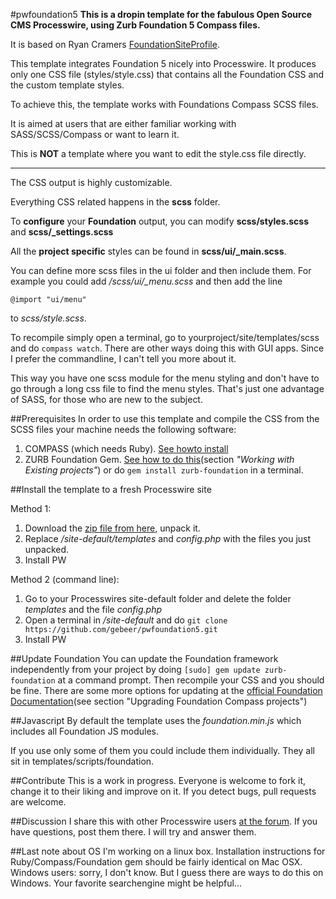#pwfoundation5
**This is a dropin template for the fabulous Open Source CMS Processwire, using Zurb Foundation 5 Compass files.**

It is based on Ryan Cramers [FoundationSiteProfile](https://github.com/ryancramerdesign/FoundationSiteProfile).

This template integrates Foundation 5 nicely into Processwire. It produces only one CSS file (styles/style.css) that contains all the Foundation CSS and the custom template styles.

To achieve this, the template works with Foundations Compass SCSS files.

It is aimed at users that are either familiar working with SASS/SCSS/Compass or want to learn it.

This is __NOT__ a template where you want to edit the style.css file directly.

---

The CSS output is highly customizable.

Everything CSS related happens in the **scss** folder.

To **configure** your **Foundation** output, you can modify **scss/styles.scss** and **scss/_settings.scss**

All the **project specific** styles can be found in **scss/ui/_main.scss**.

You can define more scss files in the ui folder and then include them.
For example you could add */scss/ui/_menu.scss* and then add the line

```@import "ui/menu"```

to *scss/style.scss*.

To recompile simply open a terminal, go to yourproject/site/templates/scss and do `compass watch`.
There are other ways doing this with GUI apps. Since I prefer the commandline, I can't tell you more about it.

This way you have one scss module for the menu styling and don't have to go through a long css file to find the menu styles. That's just one advantage of SASS, for those who are new to the subject.

##Prerequisites
In order to use this template and compile the CSS from the SCSS files your machine needs the following software:

1. COMPASS (which needs Ruby). [See howto install](http://compass-style.org/install/)
2. ZURB Foundation Gem. [See how to do this](http://foundation.zurb.com/docs/v/4.3.2/sass.html)(section *"Working with Existing projects"*) or do `gem install zurb-foundation` in a terminal.

##Install the template to a fresh Processwire site

Method 1:

1. Download the [zip file from here](https://github.com/gebeer/pwfoundation5/archive/master.zip), unpack it.
2. Replace */site-default/templates* and *config.php* with the files you just unpacked.
3. Install PW

Method 2 (command line):

1. Go to your Processwires site-default folder and delete the folder *templates* and the file *config.php* 
2. Open a terminal in */site-default* and do `git clone https://github.com/gebeer/pwfoundation5.git`
3. Install PW

##Update Foundation
You can update the Foundation framework independently from your project by doing `[sudo] gem update zurb-foundation` at a command prompt. Then recompile your CSS and you should be fine.
There are some more options for updating at the [official Foundation Documentation](http://foundation.zurb.com/docs/v/4.3.2/sass.html)(see section "Upgrading Foundation Compass projects")


##Javascript
By default the template uses the *foundation.min.js* which includes all Foundation JS modules.

If you use only some of them you could include them individually. They all sit in templates/scripts/foundation.


##Contribute
This is a work in progress.
Everyone is welcome to fork it, change it to their liking and improve on it.
If you detect bugs, pull requests are welcome.

##Discussion
I share this with other Processwire users [at the forum](http://processwire.com/talk/topic/5293-zurb-foundation-5-profiles/#entry51707). If you have questions, post them there. I will try and answer them.

##Last note about OS
I'm working on a linux box. Installation instructions for Ruby/Compass/Foundation gem should be fairly identical on Mac OSX. Windows users: sorry, I don't know. But I guess there are ways to do this on Windows. Your favorite searchengine might be helpful...

